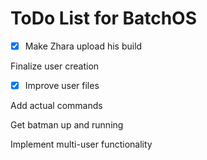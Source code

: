 # ToDo List for BatchOS

- [x] Make Zhara upload his build

Finalize user creation

- [x] Improve user files

Add actual commands

Get batman up and running

Implement multi-user functionality

